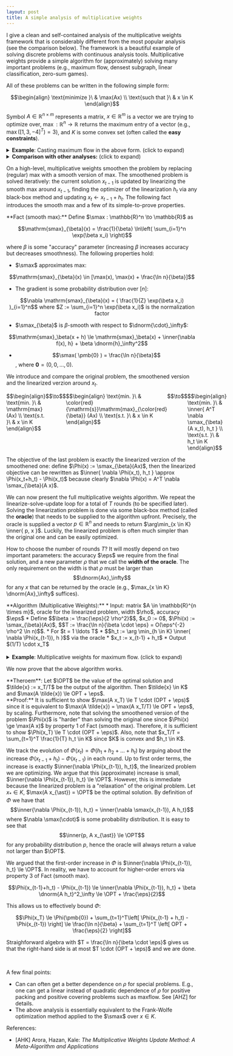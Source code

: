 ```yaml
---
layout: post
title: A simple analysis of multiplicative weights
---
```

I give a clean and self-contained analysis of the multiplicative weights framework that is considerably different from the most popular analysis (see the comparison below). The framework is a beautiful example of solving discrete problems with continuous analysis tools. Multiplicative weights provide a simple algorithm for (approximately) solving many important problems (e.g., maximum flow, densest subgraph, linear classification, zero-sum games).

All of these problems can be written in the following simple form:

$$\begin{align}
\text{minimize }\ & \max(Ax) \\
\text{such that }\ & x \in K
\end{align}$$

Symbol $A \in \mathbb{R}^{n \times m}$ represents a matrix, $x \in \mathbb{R}^m$ is a vector we are trying to optimize over, $\max : \mathbb{R}^n \to \mathbb{R}$ returns the maximum entry of a vector (e.g., $\max([1, 3, -4]^T) = 3$), and $K$ is some convex set (often called the **easy constraints**).

<details markdown="1">  <!-- markdown means the internals get parsed -->
<summary><b>Example</b>: Casting maximum flow in the above form. <a>(click to expand)</a></summary>
Suppose we are given an uncapacitated directed graph $G = (V, E)$ and we want to compute the maxflow between some $s, t \in V$. Suppose that the optimal value of this problem is $\OPT$ (i.e., there are $\OPT$ edge-disjoint paths between $s$ and $t$).

We cast the problem in the above form. Define $K$ to be the convex hull of all simple paths from $s$ to $t$. While it might be strange to call this polytope with exponential number of vertices "easy constraints", we note that the exact property we will need later is to optimize a linear function over $K$. However, optimizing a linear function $f(x) = \inner{f, x}$ over $x \in K$ is exactly the shortest path algorithm (e.g., can be solved by a Dijkstra).

We now define the matrix $A$ (more precisely, a linear map because we have not fixed a representation of $K$). We define $A$ to be the **congestion matrix**: $A$ maps $x \in K$ to a vector in $\mathbb{R}^{\vert E \vert}$ where $(A x)_e$ is the amount of flow that $x$ pushes through $e$. This even suggests a convenient and efficient way to represent $x \in K$: as a vector in $$\mathbb{R}^{\vert E \vert}$$ by simply remembering for each directed edge $e \in E$ the amount of flow going through $e$. In this representation $A$ is simply the identity matrix. Furthermore, a linear function $\inner{f, x}$ can be described by a vector $f \in \mathbb{R}^{\vert E \vert}$ that represents the costs of each edge.

Finally, we note that $$\min_{x \in K} \max(Ax)$$ corresponds to finding a unit flow between $s$ and $t$ that minimizes the maximum amount of flow pushed over any edge (i.e., **congestion**). Clearly, if there are $\OPT$ disjoint paths we can find a unit flow with congestion $1/\OPT$. One can easily show the converse holds (if there are unit-flows with smaller congestion it leads to more edge-disjoint paths) and hence solving the above problem solves the maximum flow.
</details>

<details markdown="1">
<summary><b>Comparison with other analyses:</b> <a>(click to expand)</a></summary>
This post is inspirated by my personal struggles I had a few years back while trying to learn the multiplicative weights framework. Most popular analyses motivate the approach by *the expert prediction* algorithm [AHZ]. While the approach is intuitive by itself, my intuition completely dissapeared when using them to solve problems such as maximum flow. This is because the experts from [AHZ] essentially correspond to dual variables which are largely disconnected from the original (primal) problem. This analysis keeps the entire discussion in the primal. I have not seen this analysis written down anywhere, but I am sure researchers in the area are well-aware of it.
</details>

On a high-level, multiplicative weights smoothen the problem by replacing (regular) max with a smooth version of max. The smoothened problem is solved iteratively: the current solution $x_{t-1}$ is updated by linearizing the smooth max around $x_{t-1}$, finding the optimizer of the linearization $h_t$ via any black-box method and updating $x_{t} \gets x_{t-1} + h_t$. The following fact introduces the smooth max and a few of its simple-to-prove properties.

<div class="fact" markdown="1">
**Fact (smooth max):** Define $\smax : \mathbb{R}^n \to \mathbb{R}$ as

$$\mathrm{smax}_{\beta}(x) = \frac{1}{\beta} \ln\left( \sum_{i=1}^n \exp(\beta x_i) \right)$$

where $\beta$ is some "accuracy" parameter (increasing $\beta$ increases accuracy but decreases smoothness). The following properties hold:

* $\smax$ approximates max:

$$\mathrm{smax}_{\beta}(x) \in [\max(x), \max(x) + \frac{\ln n}{\beta}]$$

* The gradient is some probability distribution over $[n]$:

<center>$$\nabla \mathrm{smax}_{\beta}(x) = ( \frac{1}{Z} \exp(\beta x_i) )_{i=1}^n$$ where $Z := \sum_{i=1}^n 
\exp(\beta x_i)$ is the normalization factor</center>

* $\smax_{\beta}$ is $\beta$-smooth with respect to $\dnorm{\cdot}_\infty$:

$$\mathrm{smax}_\beta(x + h) \le \mathrm{smax}_\beta(x) + \inner{\nabla f(x), h} + \beta \dnorm{h}_\infty^2$$

* $$\smax( \pmb{0} ) = \frac{\ln n}{\beta}$$, where $\pmb{0} = (0,0,\ldots,0)$.

</div>

We introduce and compare the original problem, the smoothened version and the linearized verzion around $x_t$.

<div style="display:grid;grid-template-columns:1fr 0.3fr 1fr 0.3fr 1fr;">
<div class="cell">
$$\begin{align}
\text{min. }\ & \mathrm{max} (Ax) \\
\text{s.t. }\ & x \in K
\end{align}$$
</div>
<div class="cell">
$$\to$$
</div>
<div class="cell">
$$\begin{align}
\text{min. }\ & \color{red}{\mathrm{s}}\mathrm{max}_{\color{red}{\beta}} (Ax) \\
\text{s.t. }\ & x \in K
\end{align}$$
</div>
<div class="cell">
$$\to$$
</div>
<div class="cell">
$$\begin{align}
\text{min. }\ & \inner{ A^T \nabla \smax_{\beta}(A x_t), h_t } \\
\text{s.t. }\ & h_t \in K
\end{align}$$
</div>
</div>

The objective of the last problem is exactly the linearized verzion of the smoothened one: define $\Phi(x) := \smax_{\beta}(Ax)$, then the linearized objective can be rewritten as $\inner{ \nabla \Phi(x_t), h_t } \approx \Phi(x_t+h_t) - \Phi(x_t)$ because clearly $\nabla \Phi(x) = A^T \nabla \smax_{\beta}(A x)$.

We can now present the full multiplicative weights algorithm. We repeat the linearize-solve-update loop for a total of $T$ rounds (to be specified later). Solving the linearization problem is done via some black-box method (called the **oracle**) that needs to be supplied to the algorithm upfront. Precisely, the oracle is supplied a vector $p \in \mathbb{R}^n$ and needs to return $\arg\min_{x \in K} \inner{ p, x }$. Luckily, the linearized problem is often much simpler than the original one and can be easily optimized.

How to choose the number of rounds $T$? It will mostly depend on two important parameters: the accuracy $\eps$ we require from the final solution, and a new parameter $\rho$ that we call the **width of the oracle**. The only requirement on the width is that $\rho$ must be larger than $$\dnorm{Ax}_\infty$$ for any $x$ that can be returned by the oracle (e.g., $\max_{x \in K} \dnorm{Ax}_\infty$ suffices).

<div markdown="1" class="algorithm">
**Algorithm (Multiplicative Weights):**
* Input: matrix $A \in \mathbb{R}^{n \times m}$, oracle for the linearized problem, width $\rho$, accuracy $\eps$
* Define $$\beta := \frac{\eps}{2 \rho^2}$$, $x_0 := 0$, $\Phi(x) := \smax_{\beta}(Ax)$, $$T := \frac{\ln n}{\beta \cdot \eps} = O(\eps^{-2} \rho^2 \ln n)$$.
* For $t = 1 \ldots T$
  * $$h_t := \arg \min_{h \in K} \inner{ \nabla \Phi(x_{t-1}), h }$$ via the oracle
  * $x_t := x_{t-1} + h_t$
* Output $(1/T) \cdot x_T$
</div>

<br/>
<details markdown="1">  <!-- markdown means the internals get parsed -->
<summary><b>Example</b>: Multiplicative weights for maximum flow. <a>(click to expand)</a></summary>
Suppose we want to solve maxflow between $s$ and $t$ with $1 + \eps$ relative error. We assume for simplicity that the graph is directed and uncapacitated which allows us to set $\rho = 1$. Set $\beta$ and $T$ accordingly. Let $\OPT$ be the optimal value of the problem when cast in the aforementioned standard form (which is the reciprocal of the number of edge-disjoint paths between $s$ and $t$, note that the relative error is unchanged when taking reciprocals).

Initialize a "congestion" vector $x := (0, 0, \ldots, 0) \in \mathbb{R}^{\vert E \vert}$ that remembers for each edge how many times has it been used. We repeat the following for $T$ rounds: for each directed edge $e$ we compute a cost $c_e := \exp(\beta x_i) > 0$. Normalize this vector of costs by dividing all entries by $$Z := \sum_{e \in E} \exp(\beta x_i)$$ that makes their sum equal to $1$ (note: this is unnecessary, but we do it to follow the algorithm). Find the shortest path $P$ between $s$ and $t$ with respect to the edge costs $c$. Update $x$ by incrementing $x_e$ for each edge $e$ that was used in the shortest path $P$.

After the above loop terminates, the collection of all shortest paths found throughout the algorithm provide us with $T$ paths that incur congestion of at most $T \cdot (OPT + \eps)$. Scaling by $1/T$, we find a unit-flow that incurs congestion $OPT + \eps$ and we are done.

Note: in the capacitated version we would need to set $\rho := 1 / c_{\min}$, where $c_{\min}$ is the minimum positive edge capacity. This is a significant downside of the method and a long line of research has been developed in order to reduce this width.
</details>

We now prove that the above algorithm works.
<div markdown="1" class="theorem">
**Theroem**: Let $\OPT$ be the value of the optimal solution and $\tilde{x} := x_T/T$ be the output of the algorithm. Then $\tilde{x} \in K$ and $\max(A \tilde{x}) \le OPT + \eps$.
</div>

<div markdown="1" class="proof">
**Proof:** It is sufficient to show $\max(A x_T) \le T \cdot (OPT + \eps)$ since it is equivalent to $\max(A \tilde{x}) = \max(A x_T/T) \le OPT + \eps$, by scaling. Furthermore, note that solving the smoothened version of the problem $\Phi(x)$ is "harder" than solving the original one since $\Phi(x) \ge \max(A x)$ by property 1 of Fact (smooth max). Therefore, it is sufficient to show $\Phi(x_T) \le T \cdot (OPT + \eps)$. Also, note that $x_T/T = \sum_{t=1}^T \frac{1}{T} h_t \in K$ since $K$ is convex and $h_t \in K$.

We track the evolution of $\Phi(x_t) = \Phi(h_1 + h_2 + \ldots + h_t)$ by arguing about the increase $\Phi(x_{t-1} + h_t) - \Phi(x_{t-1})$ in each round. Up to first order terms, the increase is exactly $\inner{\nabla \Phi(x_{t-1}), h_t}$, the linearized problem we are optimizing. We argue that this (approximate) increase is small, $\inner{\nabla \Phi(x_{t-1}), h_t} \le \OPT$. However, this is immediate because the linearized problem is a "relaxation" of the original problem. Let $x_{\ast} \in K$, $\max(A x_{\ast}) = \OPT$ be the optimal solution. By definition of $\Phi$ we have that $$\inner{\nabla \Phi(x_{t-1}), h_t} = \inner{\nabla \smax(x_{t-1}), A h_t}$$ where $\nabla \smax(\cdot)$ is some probability distribution. It is easy to see that $$\inner{p, A x_{\ast}} \le \OPT$$ for any probability distribution $p$, hence the oracle will always return a value not larger than $\OPT$.

We argued that the first-order increase in $\Phi$ is $\inner{\nabla \Phi(x_{t-1}), h_t} \le \OPT$. In reality, we have to account for higher-order errors via property 3 of Fact (smooth max). 

$$\Phi(x_{t-1}+h_t) - \Phi(x_{t-1}) \le \inner{\nabla \Phi(x_{t-1}), h_t} + \beta \dnorm{A h_t}^2_\infty \le \OPT + \frac{\eps}{2}$$

This allows us to effectively bound $\Phi$:

$$\Phi(x_T) \le \Phi(\pmb{0}) + \sum_{t=1}^T\left[ \Phi(x_{t-1} + h_t) - \Phi(x_{t-1}) \right] \le \frac{\ln n}{\beta} + \sum_{t=1}^T \left[ OPT + \frac{\eps}{2} \right]$$

Straighforward algebra with $T = \frac{\ln n}{\beta \cdot \eps}$ gives us that the right-hand side is at most $T \cdot (OPT + \eps)$ and we are done.

</div>

<br/>

A few final points:
* Can can often get a better dependence on $\rho$ for special problems. E.g., one can get a linear instead of quadratic dependence of $\rho$ for positive packing and positive covering problems such as maxflow. See [AHZ] for details.
* The above analysis is essentially equivalent to the Frank-Wolfe optimization method applied to the $\smax$ over $x \in K$.

References:
* [AHK] Arora, Hazan, Kale: *The Multiplicative Weights Update Method: A Meta-Algorithm and Applications*

<script type="text/x-mathjax-config">
  MathJax.Hub.Config({
    TeX: {
      Macros: {
        inner: ["{\\left\\langle #1 \\right\\rangle}", 1],
        dnorm: ["{\\vert\\!\\vert #1 \\vert\\!\\vert}", 1],
        eps: "{\\varepsilon}",
        OPT: "{\\mathrm{OPT}}",
        smax: "{\\mathrm{smax}}",
      }
    }
});
</script> 

